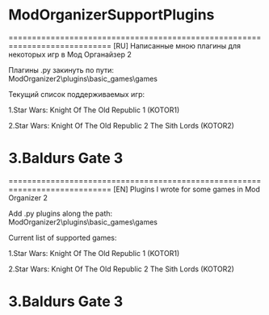 # ModOrganizerSupportPlugins
============================================================================
[RU]
Написанные мною плагины для некоторых игр в Мод Органайзер 2


Плагины .py закинуть по пути:
ModOrganizer2\plugins\basic_games\games


Текущий список поддерживаемых игр:

1.Star Wars: Knight Of The Old Republic 1 (KOTOR1)

2.Star Wars: Knight Of The Old Republic 2 The Sith Lords (KOTOR2)

3.Baldurs Gate 3
============================================================================

============================================================================
[EN]
Plugins I wrote for some games in Mod Organizer 2


Add .py plugins along the path:
ModOrganizer2\plugins\basic_games\games


Current list of supported games:

1.Star Wars: Knight Of The Old Republic 1 (KOTOR1)

2.Star Wars: Knight Of The Old Republic 2 The Sith Lords (KOTOR2)

3.Baldurs Gate 3
============================================================================

